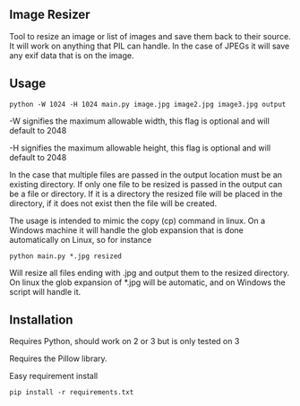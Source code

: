 Image Resizer
-------------
Tool to resize an image or list of images and save them back to their source.  It will work on anything that PIL can handle.  In the case of JPEGs it will save any exif data that is on the image.

Usage
-----
    python -W 1024 -H 1024 main.py image.jpg image2.jpg image3.jpg output

-W signifies the maximum allowable width, this flag is optional and will default to 2048

-H signifies the maximum allowable height, this flag is optional and will default to 2048

In the case that multiple files are passed in the output location must be an existing directory.  If only one file to be resized
is passed in the output can be a file or directory.  If it is a directory the resized file will be placed in the directory, if
it does not exist then the file will be created.

The usage is intended to mimic the copy (cp) command in linux.  On a Windows machine it will handle the glob expansion that is done automatically on Linux, so for instance 

    python main.py *.jpg resized
Will resize all files ending with .jpg and output them to the resized directory.  On linux the glob expansion of *.jpg will be automatic, and on Windows the script will handle it.

Installation
------------
Requires Python, should work on 2 or 3 but is only tested on 3

Requires the Pillow library.

Easy requirement install

    pip install -r requirements.txt
